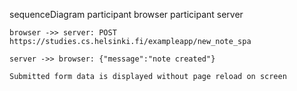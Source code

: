 sequenceDiagram
    participant browser
    participant server
    
    browser ->> server: POST https://studies.cs.helsinki.fi/exampleapp/new_note_spa
    
    server ->> browser: {"message":"note created"}

    Submitted form data is displayed without page reload on screen
